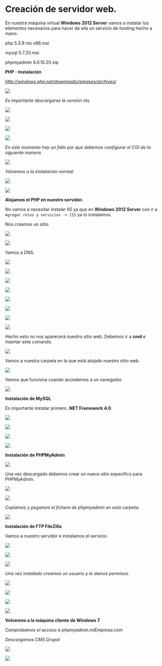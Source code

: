 # Creación de servidor web.

En nuestra máquina virtual **Windows 2012 Server** vamos a instalar los elementos necesarios para hacer de ella un servicio de hosting hecho a mano.

php 5.3.9 nts x86.msi

mysql 5.7.20.msi

phpmyadmin 4.0.10.20.zip

**PHP - Instalación**

*http://windows.php.net/downloads/releases/archives/*

![](./img/1.png)

*Es importante descargarse la versión nts.*

![](./img/2.png)

![](./img/3.png)

![](./img/4.png)

![](./img/5.png)

*En este momento hay un fallo por que debemos configurar el CGI de la siguiente manera.*

![](./img/6.png)

*Volvemos a la instalación normal.*

![](./img/7.png)

![](./img/8.png)

**Alojamos el PHP en nuestro servidor.**

No vamos a necesitar instalar IIS ya que en **Windows 2012 Server** con ir a `Agregar roles y servicios -> IIS` ya lo instalamos.

Nos creamos un sitio.

![](./img/9.png)

![](./img/10.png)

Vamos a DNS.

![](./img/11.png)

![](./img/12.png)

![](./img/13.png)

![](./img/14.png)

![](./img/15.png)

![](./img/16.png)

![](./img/17.png)

![](./img/18.png)

Hecho esto no nos aparecerá nuestro sitio web. Debemos ir a **cmd** e insertar este comando.

![](./img/19.png)

Vamos a nuestra carpeta en la que está alojado nuestro sitio web.

![](./img/20.png)

Vemos que funciona cuando accedemos a un navegador.

![](./img/21.png)

**Instalación de MySQL**

Es importante instalar primero **.NET Framework 4.0**.

![](./img/22.png)

![](./img/23.png)

![](./img/24.png)

![](./img/25.png)

**Instalación de PHPMyAdmin**

![](./img/26.png)

Una vez descargado debemos crear un nuevo sitio específico para PHPMyAdmin.

![](./img/27.png)

![](./img/28.png)

*Copiamos y pegamos el fichero de phpmyadmin en esta carpeta.*

![](./img/29.png)

**Instalación de FTP FileZilla**

Vamos a nuestro servidor e instalamos el servicio.

![](./img/30.png)

![](./img/31.png)

![](./img/32.png)

*Una vez instalado creamos un usuario y le damos permisos.*

![](./img/33.png)

![](./img/331.png)

![](./img/332.png)

![](./img/333.png)

**Volvemos a la máquina cliente de Windows 7**

*Comprobamos el acceso a phpmyadmin.miEmpresa.com*

*Descargamos CMS Drupal*

![](./img/34.png)

![](./img/35.png)
